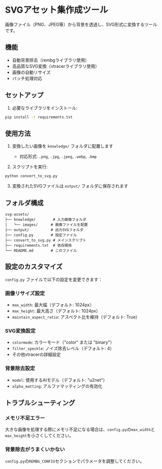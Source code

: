 # SVGアセット集作成ツール

画像ファイル（PNG、JPEG等）から背景を透過し、SVG形式に変換するツールです。

## 機能

- 自動背景除去（rembgライブラリ使用）
- 高品質なSVG変換（vtracerライブラリ使用）
- 画像の自動リサイズ
- バッチ処理対応

## セットアップ

1. 必要なライブラリをインストール:
```bash
pip install -r requirements.txt
```

## 使用方法

1. 変換したい画像を `knowledge/` フォルダに配置します
   - 対応形式: `.png`, `.jpg`, `.jpeg`, `.webp`, `.bmp`

2. スクリプトを実行:
```bash
python convert_to_svg.py
```

3. 変換されたSVGファイルは `output/` フォルダに保存されます

## フォルダ構成

```
svg-assets/
├── knowledge/        # 入力画像フォルダ
│   └── images/      # 画像ファイルを配置
├── output/          # 出力SVGフォルダ
├── config.py        # 設定ファイル
├── convert_to_svg.py # メインスクリプト
├── requirements.txt  # 依存関係
└── README.md        # このファイル
```

## 設定のカスタマイズ

`config.py` ファイルで以下の設定を変更できます：

### 画像リサイズ設定
- `max_width`: 最大幅（デフォルト: 1024px）
- `max_height`: 最大高さ（デフォルト: 1024px）
- `maintain_aspect_ratio`: アスペクト比を維持（デフォルト: True）

### SVG変換設定
- `colormode`: カラーモード（"color" または "binary"）
- `filter_speckle`: ノイズ除去レベル（デフォルト: 4）
- その他vtracerの詳細設定

### 背景除去設定
- `model`: 使用するAIモデル（デフォルト: "u2net"）
- `alpha_matting`: アルファマッティングの有効化

## トラブルシューティング

### メモリ不足エラー
大きな画像を処理する際にメモリ不足になる場合は、`config.py`の`max_width`と`max_height`を小さくしてください。

### 背景除去がうまくいかない
`config.py`の`REMBG_CONFIG`セクションでパラメータを調整してください。